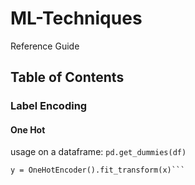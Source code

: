 # ML-Techniques
Reference Guide 

## Table of Contents

### Label Encoding

#### One Hot
usage on a dataframe: ```pd.get_dummies(df)```


```from sklearn.preprocessing import OneHotEncoder
y = OneHotEncoder().fit_transform(x)```
